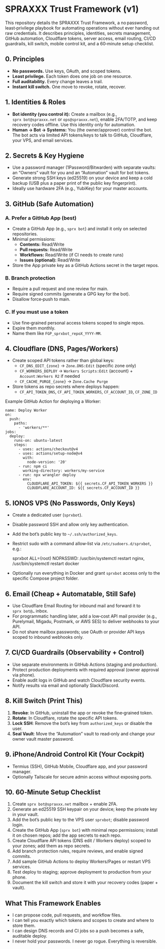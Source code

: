 # SPRAXXX Trust Framework (v1)

This repository details the SPRAXXX Trust Framework, a no password, least‑privilege playbook for automating operations without ever handing out raw credentials. It describes principles, identities, secrets management, GitHub automation, Cloudflare tokens, server access, email routing, CI/CD guardrails, kill switch, mobile control kit, and a 60‑minute setup checklist.

## 0. Principles

- **No passwords.** Use keys, OAuth, and scoped tokens.
- **Least privilege.** Each token does one job on one resource.
- **Full auditability.** Every change leaves a trail.
- **Instant kill switch.** One move to revoke, rotate, recover.

## 1. Identities & Roles

- **Bot identity (you control it):** Create a mailbox (e.g., `sprx bot@spraxxx.net` or `ops@spraxxx.net`), enable 2FA/TOTP, and keep recovery codes offline. Use this identity only for automation.
- **Human → Bot → Systems:** You (the owner/approver) control the bot. The bot acts via limited API tokens/keys to talk to GitHub, Cloudflare, your VPS, and email services.

## 2. Secrets & Key Hygiene

- Use a password manager (1Password/Bitwarden) with separate vaults: an “Owners” vault for you and an “Automation” vault for bot tokens.
- Generate strong SSH keys (ed25519) on your device and keep a cold backup (USB plus a paper print of the public key fingerprint).
- Ideally use hardware 2FA (e.g., YubiKey) for your master accounts.

## 3. GitHub (Safe Automation)

### A. Prefer a GitHub App (best)

- Create a GitHub App (e.g., `sprx bot`) and install it only on selected repositories.
- Minimal permissions:
  - **Contents:** Read/Write
  - **Pull requests:** Read/Write
  - **Workflows:** Read/Write (if CI needs to create runs)
  - **Issues (optional):** Read/Write
- Store the App private key as a GitHub Actions secret in the target repos.

### B. Branch protection

- Require a pull request and one review for main.
- Require signed commits (generate a GPG key for the bot).
- Disallow force‑push to main.

### C. If you must use a token

- Use fine‑grained personal access tokens scoped to single repos.
- Expire them monthly.
- Name them like `FGP_sprxbot_repoX_YYYY‑MM`.

## 4. Cloudflare (DNS, Pages/Workers)

- Create scoped API tokens rather than global keys:
  - `CF_DNS_EDIT_{zone}` → `Zone.DNS:Edit` (specific zone only)
  - `CF_WORKERS_DEPLOY` → `Workers Scripts:Edit` (account) + `Account:Workers R2` if needed
  - `CF_CACHE_PURGE_{zone}` → `Zone.Cache Purge`
- Store tokens as repo secrets where deploys happen:
  - `CF_API_TOKEN_DNS`, `CF_API_TOKEN_WORKERS`, `CF_ACCOUNT_ID`, `CF_ZONE_ID`

Example GitHub Action for deploying a Worker:

    name: Deploy Worker
    on:
      push:
        paths:
          - 'workers/**'
    jobs:
      deploy:
        runs-on: ubuntu-latest
        steps:
          - uses: actions/checkout@v4
          - uses: actions/setup-node@v4
            with:
              node-version: '20'
          - run: npm ci
            working-directory: workers/my-service
          - run: npx wrangler deploy
            env:
              CLOUDFLARE_API_TOKEN: ${{ secrets.CF_API_TOKEN_WORKERS }}
              CLOUDFLARE_ACCOUNT_ID: ${{ secrets.CF_ACCOUNT_ID }}

## 5. IONOS VPS (No Passwords, Only Keys)

- Create a dedicated user (`sprxbot`).
- Disable password SSH and allow only key authentication.
- Add the bot’s public key to `~/.ssh/authorized_keys`.
- Restrict sudo with a command allow‑list via `/etc/sudoers.d/sprxbot`, e.g.:

    sprxbot ALL=(root) NOPASSWD: /usr/bin/systemctl restart nginx, /usr/bin/systemctl restart docker

- Optionally run everything in Docker and grant `sprxbot` access only to the specific Compose project folder.

## 6. Email (Cheap + Automatable, Still Safe)

- Use Cloudflare Email Routing for inbound mail and forward it to `sprx bot@…` inbox.
- For programmatic handling later, add a low‑cost API mail provider (e.g., Purelymail, Migadu, Postmark, or AWS SES) to deliver webhooks to your API.
- Do not share mailbox passwords; use OAuth or provider API keys scoped to inbound webhooks only.

## 7. CI/CD Guardrails (Observability + Control)

- Use separate environments in GitHub Actions (staging and production).
- Protect production deployments with required approval (owner approval via phone).
- Enable audit logs in GitHub and watch Cloudflare security events.
- Notify results via email and optionally Slack/Discord.

## 8. Kill Switch (Print This)

1. **Revoke**: In GitHub, uninstall the app or revoke the fine‑grained token.
2. **Rotate**: In Cloudflare, rotate the specific API tokens.
3. **Lock SSH**: Remove the bot’s key from `authorized_keys` or disable the user.
4. **Seal Vault**: Move the “Automation” vault to read‑only and change your owner vault master password.

## 9. iPhone/Android Control Kit (Your Cockpit)

- Termius (SSH), GitHub Mobile, Cloudflare app, and your password manager.
- Optionally Tailscale for secure admin access without exposing ports.

## 10. 60‑Minute Setup Checklist

1. Create `sprx bot@spraxxx.net` mailbox + enable 2FA.
2. Generate an ed25519 SSH keypair on your device; keep the private key in your vault.
3. Add the bot’s public key to the VPS user `sprxbot`; disable password login.
4. Create the GitHub App (`sprx bot`) with minimal repo permissions; install it on chosen repos; add the app secrets to each repo.
5. Create Cloudflare API tokens (DNS edit / Workers deploy) scoped to your zones; add them as repo secrets.
6. Add branch protection rules, require reviews, and enable signed commits.
7. Add sample GitHub Actions to deploy Workers/Pages or restart VPS services.
8. Test deploy to staging; approve deployment to production from your phone.
9. Document the kill switch and store it with your recovery codes (paper + vault).

## What This Framework Enables

- I can propose code, pull requests, and workflow files.
- I can tell you exactly which tokens and scopes to create and where to store them.
- I can design DNS records and CI jobs so a push becomes a safe, auditable deploy.
- I never hold your passwords. I never go rogue. Everything is reversible.
